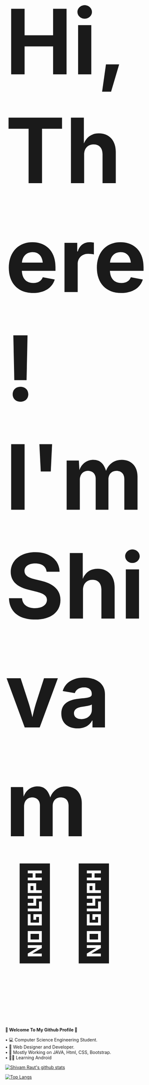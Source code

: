 <b><h1 style="font-size:30vw"> Hi, There! I'm Shivam 🙋‍♂️  </b></h1>


<b>🚀 Welcome To My Github Profile 🚀 </b>

• 💻 Computer Science Engineering Student. <br>
• 🔭 Web Designer and Developer. <br>
• 💎 Mostly Working on JAVA, Html, CSS, Bootstrap. <br>
• 👨‍💻 Learning Android  <br>


[![Shivam Raut's github stats](https://github-readme-stats.vercel.app/api?username=Shivam2700)](https://github.com/Shivam2700/github-readme-stats)

[![Top Langs](https://github-readme-stats.vercel.app/api/top-langs/?username=Shivam2700&layout=compact)](https://github.com/Shivam2700/github-readme-stats)


<!--
**Shivam2700/Shivam2700** is a ✨ _special_ ✨ repository because its `README.md` (this file) appears on your GitHub profile.


